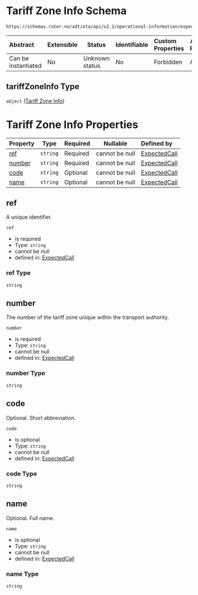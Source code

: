 # Tariff Zone Info Schema

```txt
https://schemas.ruter.no/adt/ota/api/v2.1/operational-information/expected-call.json#/definitions/tariffZoneInfo
```




| Abstract            | Extensible | Status         | Identifiable | Custom Properties | Additional Properties | Access Restrictions | Defined In                                                                                             |
| :------------------ | ---------- | -------------- | ------------ | :---------------- | --------------------- | ------------------- | ------------------------------------------------------------------------------------------------------ |
| Can be instantiated | No         | Unknown status | No           | Forbidden         | Allowed               | none                | [expected-call.json\*](../../schema/operational-information/expected-call.json "open original schema") |

## tariffZoneInfo Type

`object` ([Tariff Zone Info](expected-call-definitions-tariff-zone-info.md))

# Tariff Zone Info Properties

| Property          | Type     | Required | Nullable       | Defined by                                                                                                                                                                                                                |
| :---------------- | -------- | -------- | -------------- | :------------------------------------------------------------------------------------------------------------------------------------------------------------------------------------------------------------------------ |
| [ref](#ref)       | `string` | Required | cannot be null | [ExpectedCall](expected-call-definitions-tariff-zone-info-properties-ref.md "https&#x3A;//schemas.ruter.no/adt/ota/api/v2.1/operational-information/expected-call.json#/definitions/tariffZoneInfo/properties/ref")       |
| [number](#number) | `string` | Required | cannot be null | [ExpectedCall](expected-call-definitions-tariff-zone-info-properties-number.md "https&#x3A;//schemas.ruter.no/adt/ota/api/v2.1/operational-information/expected-call.json#/definitions/tariffZoneInfo/properties/number") |
| [code](#code)     | `string` | Optional | cannot be null | [ExpectedCall](expected-call-definitions-tariff-zone-info-properties-code.md "https&#x3A;//schemas.ruter.no/adt/ota/api/v2.1/operational-information/expected-call.json#/definitions/tariffZoneInfo/properties/code")     |
| [name](#name)     | `string` | Optional | cannot be null | [ExpectedCall](expected-call-definitions-tariff-zone-info-properties-name.md "https&#x3A;//schemas.ruter.no/adt/ota/api/v2.1/operational-information/expected-call.json#/definitions/tariffZoneInfo/properties/name")     |

## ref

A unique identifier.


`ref`

-   is required
-   Type: `string`
-   cannot be null
-   defined in: [ExpectedCall](expected-call-definitions-tariff-zone-info-properties-ref.md "https&#x3A;//schemas.ruter.no/adt/ota/api/v2.1/operational-information/expected-call.json#/definitions/tariffZoneInfo/properties/ref")

### ref Type

`string`

## number

The number of the tariff zone unique within the transport authority.


`number`

-   is required
-   Type: `string`
-   cannot be null
-   defined in: [ExpectedCall](expected-call-definitions-tariff-zone-info-properties-number.md "https&#x3A;//schemas.ruter.no/adt/ota/api/v2.1/operational-information/expected-call.json#/definitions/tariffZoneInfo/properties/number")

### number Type

`string`

## code

Optional. Short abbreviation.


`code`

-   is optional
-   Type: `string`
-   cannot be null
-   defined in: [ExpectedCall](expected-call-definitions-tariff-zone-info-properties-code.md "https&#x3A;//schemas.ruter.no/adt/ota/api/v2.1/operational-information/expected-call.json#/definitions/tariffZoneInfo/properties/code")

### code Type

`string`

## name

Optional. Full name.


`name`

-   is optional
-   Type: `string`
-   cannot be null
-   defined in: [ExpectedCall](expected-call-definitions-tariff-zone-info-properties-name.md "https&#x3A;//schemas.ruter.no/adt/ota/api/v2.1/operational-information/expected-call.json#/definitions/tariffZoneInfo/properties/name")

### name Type

`string`
